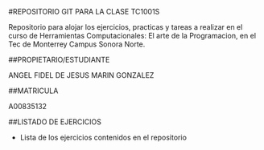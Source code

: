#REPOSITORIO GIT PARA LA CLASE TC1001S

Repositorio para alojar los ejercicios, practicas y tareas a realizar
en el curso de Herramientas Computacionales: El arte de la Programacion,
en el Tec de Monterrey Campus Sonora Norte.

##PROPIETARIO/ESTUDIANTE

ANGEL FIDEL DE JESUS MARIN GONZALEZ

##MATRICULA

A00835132

##LISTADO DE EJERCICIOS
* Lista de los ejercicios contenidos en el repositorio
